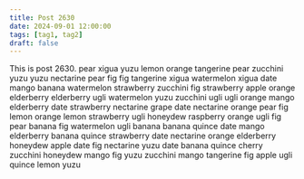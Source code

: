 ```yaml
---
title: Post 2630
date: 2024-09-01 12:00:00
tags: [tag1, tag2]
draft: false
---
```

This is post 2630.
pear
xigua
yuzu
lemon
orange
tangerine
pear
zucchini
yuzu
yuzu
nectarine
pear
fig
fig
tangerine
xigua
watermelon
xigua
date
mango
banana
watermelon
strawberry
zucchini
fig
strawberry
apple
orange
elderberry
elderberry
ugli
watermelon
yuzu
zucchini
ugli
ugli
orange
mango
elderberry
date
strawberry
nectarine
grape
date
nectarine
orange
pear
fig
lemon
orange
lemon
strawberry
ugli
honeydew
raspberry
orange
ugli
fig
pear
banana
fig
watermelon
ugli
banana
banana
quince
date
mango
elderberry
banana
quince
strawberry
date
nectarine
orange
elderberry
honeydew
apple
date
fig
nectarine
yuzu
date
banana
quince
cherry
zucchini
honeydew
mango
fig
yuzu
zucchini
mango
tangerine
fig
apple
ugli
quince
lemon
yuzu
